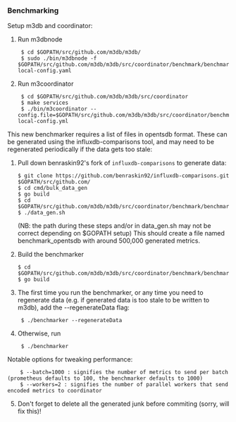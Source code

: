 ### Benchmarking

Setup m3db and coordinator:

1) Run m3dbnode

        $ cd $GOPATH/src/github.com/m3db/m3db/
        $ sudo ./bin/m3dbnode -f $GOPATH/src/github.com/m3db/m3db/src/coordinator/benchmark/benchmarker/m3dbnode-local-config.yaml

2) Run m3coordinator

        $ cd $GOPATH/src/github.com/m3db/m3db/src/coordinator
        $ make services
        $ ./bin/m3coordinator --config.file=$GOPATH/src/github.com/m3db/m3db/src/coordinator/benchmark/benchmarker/m3coordinator-local-config.yml

This new benchmarker requires a list of files in opentsdb format. These can be generated using the influxdb-comparisons tool, and may need to be regenerated periodically if the data gets too stale:

1) Pull down benraskin92's fork of `influxdb-comparisons` to generate data:

       $ git clone https://github.com/benraskin92/influxdb-comparisons.git $GOPATH/src/github.com/
       $ cd cmd/bulk_data_gen
       $ go build
       $ cd $GOPATH/src/github.com/m3db/m3db/src/coordinator/benchmark/benchmarker/
       $ ./data_gen.sh

    (NB: the path during these steps and/or in data_gen.sh may not be correct depending on $GOPATH setup)
    This should create a file named benchmark_opentsdb with around 500,000 generated metrics.

2) Build the benchmarker

       $ cd $GOPATH/src/github.com/m3db/m3db/src/coordinator/benchmark/benchmarker/
       $ go build

3) The first time you run the benchmarker, or any time you need to regenerate data (e.g. if generated data is too stale to be written to m3db), add the --regenerateData flag:

        $ ./benchmarker --regenerateData

4) Otherwise, run

        $ ./benchmarker

Notable options for tweaking performance:

        $ --batch=1000 : signifies the number of metrics to send per batch (prometheus defaults to 100, the benchmarker defaults to 1000)
        $ --workers=2 : signifies the number of parallel workers that send encoded metrics to coordinator

5) Don't forget to delete all the generated junk before commiting (sorry, will fix this)!
